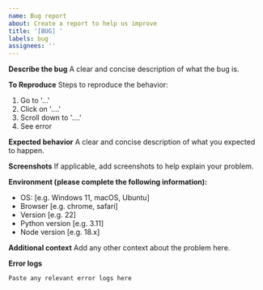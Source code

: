 ```yaml
---
name: Bug report
about: Create a report to help us improve
title: '[BUG] '
labels: bug
assignees: ''
---
```


**Describe the bug**
A clear and concise description of what the bug is.

**To Reproduce**
Steps to reproduce the behavior:
1. Go to '...'
2. Click on '....'
3. Scroll down to '....'
4. See error

**Expected behavior**
A clear and concise description of what you expected to happen.

**Screenshots**
If applicable, add screenshots to help explain your problem.

**Environment (please complete the following information):**
- OS: [e.g. Windows 11, macOS, Ubuntu]
- Browser [e.g. chrome, safari]
- Version [e.g. 22]
- Python version [e.g. 3.11]
- Node version [e.g. 18.x]

**Additional context**
Add any other context about the problem here.

**Error logs**
```
Paste any relevant error logs here
```